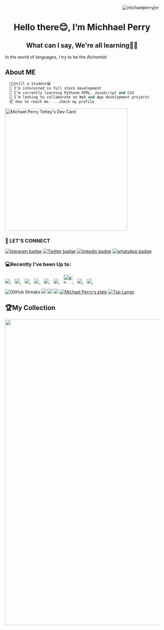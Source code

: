 <p align="right">
    <img src="https://komarev.com/ghpvc/?username=michaelperryjnr&base=20000&label=Profile%20views&color=blue&style=flat-square" alt="michaelperryjnr"/>
<p>
<h1 align="center">Hello there😊, I’m Michhael Perry</h1>
<p>
    <h2 align="center">
    What can I say, We're all learning👨‍💻
    </h2> 
    <p align="left">In the world of languages, I try to be the <em>Alchemist</em>
    </p>
</p>

## About ME
```cpp
  👨‍🎓Still a Student😂
  👀 I’m interested in full stack development
  🌱 I’m currently learning Pythonm HTML, JavaScript and CSS
  💞️ I’m looking to collaborate on Web and App development projects
  📫 How to reach me.....check my profile
```
<a href="https://app.daily.dev/michaelperryjnr"><img src="https://api.daily.dev/devcards/be6c19b64485428fa80053d2a6319869.png?r=a20" width="400" alt="Michael Perry Tettey's Dev Card"/></a>

<h3 align="left">📱 LET'S CONNECT</h3>

[![telegram badge](https://img.shields.io/badge/MICHAELPERRYJNR-30302f?style=for-the-badge&logo=telegram)](https://t.me/michaelperryjnr)
[![Twitter badge](https://img.shields.io/badge/MICAELPERRYJNR-30302f?style=for-the-badge&logo=twitter)](https://twitter.com/michaelperryjnr)
[![linkedin badge](https://img.shields.io/badge/linkedIn-30302f?style=for-the-badge&logo=linkedin)](https://www.linkedin.com/in/mptettey)
[![whatsApp badge](https://img.shields.io/badge/MIKE-30302f?style=for-the-badge&logo=whatsapp)](https://wa.me/233208860872?text=Hello%20Bentil!%20I%27m%20coming%20from%20your%20Github%20profile)
<!--[![youtube badge](https://img.shields.io/badge/youtube-30302f?style=for-the-badge&logo=youtube)](https://www.youtube.com/channel/UCtbdUBRM5h07Ctw3oFwNaow)-->

<h3 align="left">💻Recently I've been Up to:</h3>
<a href="https://github.com/michaelperryjnr">
    <img src="https://img.shields.io/badge/HTML5-E34F26?style=for-the-badge&logo=html5&logoColor=white" />
</a>&nbsp;&nbsp;
<a href="https://github.com/michaelperryjnr">
    <img src="https://img.shields.io/badge/CSS3-1572B6?style=for-the-badge&logo=css3&logoColor=white" />
</a>&nbsp;&nbsp;
<a href="https://github.com/michaelperryjnr">
    <img src="https://img.shields.io/badge/JavaScript-323330?style=for-the-badge&logo=javascript&logoColor=F7DF1E" />
</a>&nbsp;&nbsp;
<a href="https://github.com/michaelperryjnr">
    <img src="https://img.shields.io/badge/php-00599C?style=for-the-badge&logo=php&logoColor=white" />
</a>&nbsp;&nbsp;
<a href="https://github.com/michaelperryjnr">
    <img src="https://img.shields.io/badge/React-20232A?style=for-the-badge&logo=react&logoColor=61DAFB" />
</a>&nbsp;&nbsp;
<a href="https://github.com/michaelperryjnr">
    <img src="https://img.shields.io/badge/Python-0000ff?style=for-the-badge&logo=python&logoColor=yellow" />
</a>&nbsp;&nbsp;
<a href="https://github.com/michaelperryjnr">
    <img src="https://www.vectorlogo.zone/logos/git-scm/git-scm-icon.svg" alt="git" width="30" > 
</a>&nbsp;&nbsp;
<a href="https://github.com/michaelperryjnr">
 <img src="https://img.shields.io/badge/github-3776AB?style=for-the-badge&logo=github&logoColor=white" /> 
</a>&nbsp;&nbsp;
<a href="https://github.com/michaelperryjnr">
    <img src="https://img.shields.io/badge/Java-ED8B00?style=for-the-badge&logo=java&logoColor=white" />
</a>&nbsp;&nbsp;


![GitHub Streaks](http://github-readme-streak-stats.herokuapp.com?user=michaelperryjnr&theme=merko&hide_border=true)
![](https://github-profile-summary-cards.vercel.app/api/cards/profile-details?username=michaelperryjnr&theme=merko)
![](https://github-profile-summary-cards.vercel.app/api/cards/repos-per-language?username=michaelperryjnr&theme=merko)
![](https://github-profile-summary-cards.vercel.app/api/cards/most-commit-language?username=michaelperryjnr&theme=merko)
[![Michael Perry's stats](https://github-readme-stats.vercel.app/api?username=michaelperryjnr&show_icons=true&theme=merko)](https://github.com/qbentil)
[![Top Langs](https://github-readme-stats.vercel.app/api/top-langs/?username=michaelperryjnr&layout=compact&langs_count=10&theme=merko&hide_border=true&count-private=true)](https://github.com/michaelperryjnr)

<!--![GitHub Activity Graph](https://activity-graph.herokuapp.com/graph?username=michaelperryjnr&theme=dracula)  -->
<h2>🏆My Collection</h2>
<img width=1000 src="https://github-profile-trophy.vercel.app/?username=michaelperryjnr&column=7&theme=gruvbox&no-frame=true"/>

<!--![GitHub metrics](https://metrics.lecoq.io/michaelperryjnr) -->
